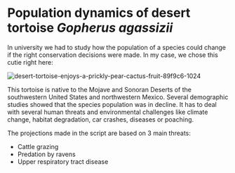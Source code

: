 # Population dynamics of desert tortoise *Gopherus agassizii* 
In university we had to study how the population of a species could change if the right conservation decisions were made. In my case, we chose this cutie right here: 

![desert-tortoise-enjoys-a-prickly-pear-cactus-fruit-89f9c6-1024](https://github.com/user-attachments/assets/7a2d5311-3c3c-4a89-b053-49331b5392dd)

This tortoise is native to the Mojave and Sonoran Deserts of the southwestern United States and northwestern Mexico. Several demographic studies showed that the species population was in decline. It has to deal with several human threats and environmental challenges like climate change, habitat degradation, car crashes, diseases or poaching. 

The projections made in the script are based on 3 main threats:
- Cattle grazing
- Predation by ravens
- Upper respiratory tract disease

